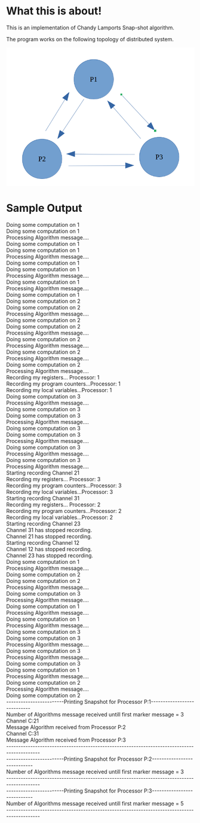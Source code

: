 
<h1>What this is about!</h1>
This is an implementation of Chandy Lamports Snap-shot algorithm. 

The program works on the following topology of distributed system.

![Alt text](Topology.png?raw=true "Topology")

<h1>Sample Output</h1>


Doing some computation on 1</br>
Doing some computation on 1</br>
Processing Algorithm message....</br>
Doing some computation on 1</br>
Doing some computation on 1</br>
Processing Algorithm message....</br>
Doing some computation on 1</br>
Doing some computation on 1</br>
Processing Algorithm message....</br>
Doing some computation on 1</br>
Processing Algorithm message....</br>
Doing some computation on 1</br>
Doing some computation on 2</br>
Doing some computation on 2</br>
Processing Algorithm message....</br>
Doing some computation on 2</br>
Doing some computation on 2</br>
Processing Algorithm message....</br>
Doing some computation on 2</br>
Processing Algorithm message....</br>
Doing some computation on 2</br>
Processing Algorithm message....</br>
Doing some computation on 2</br>
Processing Algorithm message....</br>
Recording my registers... Processor: 1</br>
Recording my program counters...Processor: 1</br>
Recording my local variables...Processor: 1</br>
Doing some computation on 3</br>
Processing Algorithm message....</br>
Doing some computation on 3</br>
Doing some computation on 3</br>
Processing Algorithm message....</br>
Doing some computation on 3</br>
Doing some computation on 3</br>
Processing Algorithm message....</br>
Doing some computation on 3</br>
Processing Algorithm message....</br>
Doing some computation on 3</br>
Processing Algorithm message....</br>
Starting recording Channel 21</br>
Recording my registers... Processor: 3</br>
Recording my program counters...Processor: 3</br>
Recording my local variables...Processor: 3</br>
Starting recording Channel 31</br>
Recording my registers... Processor: 2</br>
Recording my program counters...Processor: 2</br>
Recording my local variables...Processor: 2</br>
Starting recording Channel 23</br>
Channel 31 has stopped recording.</br>
Channel 21 has stopped recording.</br>
Starting recording Channel 12</br>
Channel 12 has stopped recording.</br>
Channel 23 has stopped recording.</br>
Doing some computation on 1</br>
Processing Algorithm message....</br>
Doing some computation on 2</br>
Doing some computation on 2</br>
Processing Algorithm message....</br>
Doing some computation on 3</br>
Processing Algorithm message....</br>
Doing some computation on 1</br>
Processing Algorithm message....</br>
Doing some computation on 1</br>
Processing Algorithm message....</br>
Doing some computation on 3</br>
Doing some computation on 3</br>
Processing Algorithm message....</br>
Doing some computation on 3</br>
Processing Algorithm message....</br>
Doing some computation on 3</br>
Doing some computation on 1</br>
Processing Algorithm message....</br>
Doing some computation on 2</br>
Processing Algorithm message....</br>
Doing some computation on 2</br>
------------------------Printing Snapshot for Processor P:1----------------------------</br>
Number of Algorithms message received untill first marker message = 3</br>
Channel C:21</br>
Message Algorithm received from Processor P:2</br>
Channel C:31</br>
Message Algorithm received from Processor P:3</br>
--------------------------------------------------------------------------------------------</br>
------------------------Printing Snapshot for Processor P:2----------------------------</br>
Number of Algorithms message received untill first marker message = 3</br>
--------------------------------------------------------------------------------------------</br>
------------------------Printing Snapshot for Processor P:3----------------------------</br>
Number of Algorithms message received untill first marker message = 5</br>
--------------------------------------------------------------------------------------------</br></br>
